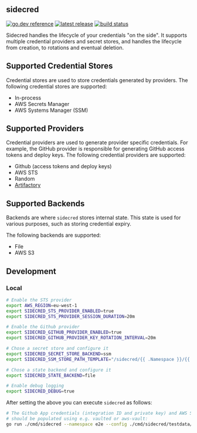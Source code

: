 
## sidecred

[![go.dev reference](https://img.shields.io/badge/go.dev-reference-007d9c?logo=go&logoColor=white&style=flat-square)](https://pkg.go.dev/github.com/telia-oss/sidecred)
[![latest release](https://img.shields.io/github/v/release/telia-oss/sidecred?style=flat-square)](https://github.com/telia-oss/sidecred/releases/latest)
[![build status](https://img.shields.io/github/workflow/status/telia-oss/sidecred/workflow?label=build&logo=github&style=flat-square)](https://github.com/telia-oss/sidecred/actions?query=workflow%3Atest)

Sidecred handles the lifecycle of your credentials "on the side". It supports multiple credential providers and secret stores, and handles the lifecycle from creation, to rotations and eventual deletion.

## Supported Credential Stores

Credential stores are used to store credentials generated by providers. The following credential stores are supported:

* In-process
* AWS Secrets Manager
* AWS Systems Manager (SSM)

## Supported Providers

Credential providers are used to generate provider specific credentials. For example, the GitHub provider is responsible for generating GitHub access tokens and deploy keys. The following credential providers are supported:

* Github (access tokens and deploy keys)
* AWS STS
* Random
* [Artifactory](./provider/artifactory/README.md)

## Supported Backends

Backends are where `sidecred` stores internal state. This state is used for various purposes, such as storing credential expiry.

The following backends are supported:

* File
* AWS S3

## Development

### Local

```bash
# Enable the STS provider
export AWS_REGION=eu-west-1
export SIDECRED_STS_PROVIDER_ENABLED=true
export SIDECRED_STS_PROVIDER_SESSION_DURATION=20m

# Enable the Github provider
export SIDECRED_GITHUB_PROVIDER_ENABLED=true
export SIDECRED_GITHUB_PROVIDER_KEY_ROTATION_INTERVAL=20m

# Chose a secret store and configure it
export SIDECRED_SECRET_STORE_BACKEND=ssm
export SIDECRED_SSM_STORE_PATH_TEMPLATE="/sidecred/{{ .Namespace }}/{{ .Name }}"

# Chose a state backend and configure it
export SIDECRED_STATE_BACKEND=file

# Enable debug logging
export SIDECRED_DEBUG=true
```

After setting the above you can execute `sidecred` as follows:

```bash
# The Github App credentials (integration ID and private key) and AWS STS credentials
# should be populated using e.g. vaulted or aws-vault:
go run ./cmd/sidecred --namespace e2e --config ./cmd/sidecred/testdata/config.yml
```
